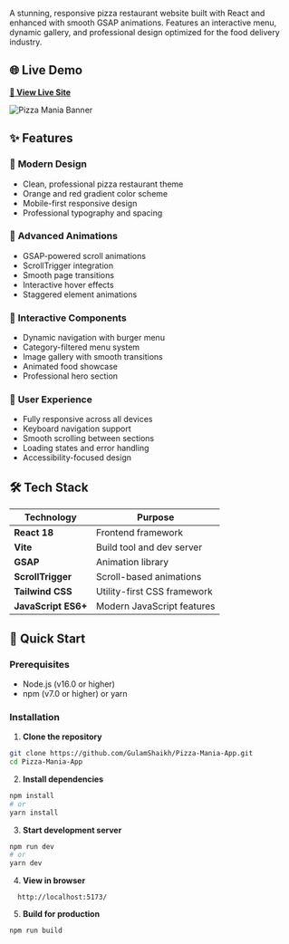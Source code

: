 
A stunning, responsive pizza restaurant website built with React and enhanced with smooth GSAP animations. Features an interactive menu, dynamic gallery, and professional design optimized for the food delivery industry.

## 🌐 Live Demo

**[🚀 View Live Site](https://gulamshaikh.github.io/Pizza-Mania-App/)**

![Pizza Mania Banner](./src/assets/img1.avif)

## ✨ Features

### 🎨 **Modern Design**

- Clean, professional pizza restaurant theme
- Orange and red gradient color scheme
- Mobile-first responsive design
- Professional typography and spacing

### 🚀 **Advanced Animations**

- GSAP-powered scroll animations
- ScrollTrigger integration
- Smooth page transitions
- Interactive hover effects
- Staggered element animations

### 🍕 **Interactive Components**

- Dynamic navigation with burger menu
- Category-filtered menu system
- Image gallery with smooth transitions
- Animated food showcase
- Professional hero section

### 📱 **User Experience**

- Fully responsive across all devices
- Keyboard navigation support
- Smooth scrolling between sections
- Loading states and error handling
- Accessibility-focused design

## 🛠️ Tech Stack

| Technology          | Purpose                     |
| ------------------- | --------------------------- |
| **React 18**        | Frontend framework          |
| **Vite**            | Build tool and dev server   |
| **GSAP**            | Animation library           |
| **ScrollTrigger**   | Scroll-based animations     |
| **Tailwind CSS**    | Utility-first CSS framework |
| **JavaScript ES6+** | Modern JavaScript features  |

## 🚀 Quick Start

### Prerequisites

- Node.js (v16.0 or higher)
- npm (v7.0 or higher) or yarn

### Installation

1. **Clone the repository**

```bash
git clone https://github.com/GulamShaikh/Pizza-Mania-App.git
cd Pizza-Mania-App
```

2. **Install dependencies**

```bash
npm install
# or
yarn install
```

3. **Start development server**

```bash
npm run dev
# or
yarn dev
```

4. **View in browser**

```
  http://localhost:5173/
  ```

5. **Build for production**
```bash
npm run build
